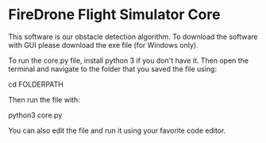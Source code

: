 # FireDrone Flight Simulator Core
This software is our obstacle detection algorithm.
To download the software with GUI please download the exe file (for Windows only).

To run the core.py file, install python 3 if you don't have it.
Then open the terminal and navigate to the folder that you saved the file using:

cd FOLDERPATH

Then run the file with:

python3 core.py

You can also edit the file and run it using your favorite code editor.
